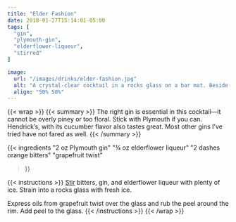 ```yaml
---
title: "Elder Fashion"
date: 2018-01-27T15:14:01-05:00
tags: [
  "gin",
  "plymouth-gin",
  "elderflower-liqueur",
  "stirred"
]

image:
  url: "/images/drinks/elder-fashion.jpg"
  alt: "A crystal-clear cocktail in a rocks glass on a bar mat. Beside it is a vegetable peeler, a grapefruit, and a cocktail shaker."
  align: "50% 50%"
---
```

{{< wrap >}}
{{< summary >}}
The right gin is essential in this cocktail—it cannot be overly piney or too floral. Stick with Plymouth if you can. Hendrick’s, with its cucumber flavor also tastes great. Most other gins I’ve tried have not fared as well.
{{< /summary >}}

{{< ingredients
  "2 oz Plymouth gin"
  "¾ oz elderflower liqueur"
  "2 dashes orange bitters"
  "grapefruit twist"
>}}


{{< instructions >}}
[Stir](/techniques/stir/) bitters, gin, and elderflower liqueur with plenty of ice. Strain into a rocks glass with fresh ice.

Express oils from grapefruit twist over the glass and rub the peel around the rim. Add peel to the glass.
{{< /instructions >}}
{{< /wrap >}}
